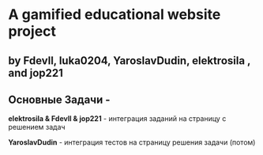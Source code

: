 # A gamified educational website project

## by Fdevll, luka0204, YaroslavDudin, elektrosila , and jop221


## Основные Задачи -

 **elektrosila & Fdevll & jop221** - интеграция заданий на страницу с решением задач

 **YaroslavDudin** - интеграция тестов на страницу решения задачи (потом)
